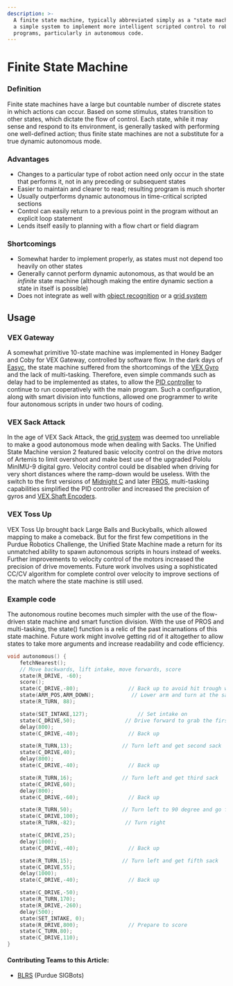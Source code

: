 ```yaml
---
description: >-
  A finite state machine, typically abbreviated simply as a "state machine", is
  a simple system to implement more intelligent scripted control to robot
  programs, particularly in autonomous code.
---
```


# Finite State Machine

### Definition

Finite state machines have a large but countable number of discrete states in which actions can occur. Based on some stimulus, states transition to other states, which dictate the flow of control. Each state, while it may sense and respond to its environment, is generally tasked with performing one well-defined action; thus finite state machines are not a substitute for a true dynamic autonomous mode.

### Advantages

* Changes to a particular type of robot action need only occur in the state that performs it, not in any preceding or subsequent states
* Easier to maintain and clearer to read; resulting program is much shorter
* Usually outperforms dynamic autonomous in time-critical scripted sections
* Control can easily return to a previous point in the program without an explicit loop statement
* Lends itself easily to planning with a flow chart or field diagram

### Shortcomings

* Somewhat harder to implement properly, as states must not depend too heavily on other states
* Generally cannot perform dynamic autonomous, as that would be an _infinite_ state machine \(although making the entire dynamic section a state in itself is possible\)
* Does not integrate as well with [object recognition](../object-recognition/) or a [grid system](../control-algorithms/grid-system.md)

## Usage

### VEX Gateway

A somewhat primitive 10-state machine was implemented in Honey Badger and Coby for VEX Gateway, controlled by software flow. In the dark days of [Easyc](../vex-programming-software/easyc.md), the state machine suffered from the shortcomings of the [VEX Gyro](../../vex-electronics/vex-sensors/3-pin-adi-sensors/gyroscope.md) and the lack of multi-tasking. Therefore, even simple commands such as delay had to be implemented as states, to allow the [PID controller](https://phabricator.purduesigbots.com/w/pid_controller/) to continue to run cooperatively with the main program. Such a configuration, along with smart division into functions, allowed one programmer to write four autonomous scripts in under two hours of coding.

### VEX Sack Attack

In the age of VEX Sack Attack, the [grid system](../control-algorithms/grid-system.md) was deemed too unreliable to make a good autonomous mode when dealing with Sacks. The Unified State Machine version 2 featured basic velocity control on the drive motors of Artemis to limit overshoot and make best use of the upgraded Pololu MinIMU-9 digital gyro. Velocity control could be disabled when driving for very short distances where the ramp-down would be useless. With the switch to the first versions of [Midnight C](../vex-programming-software/midnight-c.md) and later [PROS](../vex-programming-software/pros/), multi-tasking capabilities simplified the PID controller and increased the precision of gyros and [VEX Shaft Encoders](../../vex-electronics/vex-sensors/3-pin-adi-sensors/encoder.md).

### VEX Toss Up

VEX Toss Up brought back Large Balls and Buckyballs, which allowed mapping to make a comeback. But for the first few competitions in the Purdue Robotics Challenge, the Unified State Machine made a return for its unmatched ability to spawn autonomous scripts in hours instead of weeks. Further improvements to velocity control of the motors increased the precision of drive movements. Future work involves using a sophisticated CC/CV algorithm for complete control over velocity to improve sections of the match where the state machine is still used.

### Example code

The autonomous routine becomes much simpler with the use of the flow-driven state machine and smart function division. With the use of PROS and multi-tasking, the state\(\) function is a relic of the past incarnations of this state machine. Future work might involve getting rid of it altogether to allow states to take more arguments and increase readability and code efficiency.

```c
void autonomous() {
    fetchNearest();
    // Move backwards, lift intake, move forwards, score
    state(R_DRIVE, -60);
    score();
    state(C_DRIVE,-80);                // Back up to avoid hit trough when lowering arm
    state(ARM_POS,ARM_DOWN);            // Lower arm and turn at the same time
    state(R_TURN, 88);

    state(SET_INTAKE,127);                // Set intake on
    state(C_DRIVE,50);                // Drive forward to grab the first sack
    delay(800);
    state(C_DRIVE,-40);                // Back up

    state(R_TURN,13);                // Turn left and get second sack
    state(C_DRIVE,40);
    delay(800);
    state(C_DRIVE,-40);                // Back up

    state(R_TURN,16);                // Turn left and get third sack
    state(C_DRIVE,60);
    delay(800);
    state(C_DRIVE,-60);                // Back up

    state(R_TURN,50);                // Turn left to 90 degree and go forward
    state(C_DRIVE,100);
    state(R_TURN,-82);                // Turn right

    state(C_DRIVE,25);
    delay(1000);
    state(C_DRIVE,-40);                // Back up

    state(R_TURN,15);                // Turn left and get fifth sack
    state(C_DRIVE,55);
    delay(1000);
    state(C_DRIVE,-40);                // Back up

    state(C_DRIVE,-50);
    state(R_TURN,170);
    state(R_DRIVE,-260);
    delay(500);
    state(SET_INTAKE, 0);
    state(R_DRIVE,800);                // Prepare to score
    state(C_TURN,80);
    state(C_DRIVE,110);
}
```

#### Contributing Teams to this Article:

* [BLRS](https://purduesigbots.com/) \(Purdue SIGBots\)

